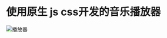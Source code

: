 # 使用原生 js css开发的音乐播放器

![](https://github.com/fffffabulous/musicPlayer/blob/master/musicPlayer.gif "播放器")

